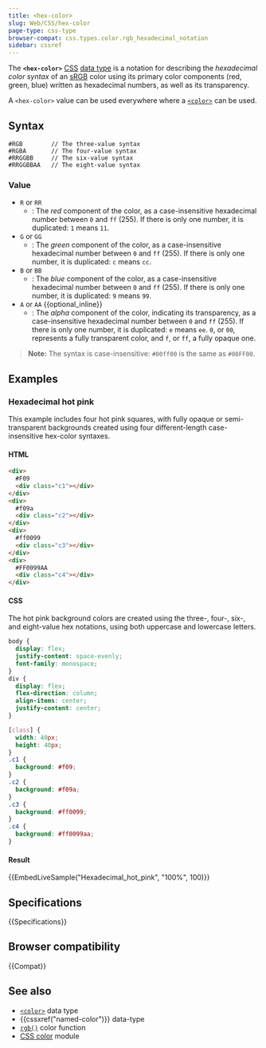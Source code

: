 ```yaml
---
title: <hex-color>
slug: Web/CSS/hex-color
page-type: css-type
browser-compat: css.types.color.rgb_hexadecimal_notation
sidebar: cssref
---
```



The **`<hex-color>`** [CSS](/en-US/docs/Web/CSS) [data type](/en-US/docs/Web/CSS/CSS_Types) is a notation for describing the _hexadecimal color syntax_ of an [sRGB](/en-US/docs/Glossary/RGB) color using its primary color components (red, green, blue) written as hexadecimal numbers, as well as its transparency.

A `<hex-color>` value can be used everywhere where a [`<color>`](/en-US/docs/Web/CSS/color_value) can be used.

## Syntax

```plain
#RGB        // The three-value syntax
#RGBA       // The four-value syntax
#RRGGBB     // The six-value syntax
#RRGGBBAA   // The eight-value syntax
```

### Value

- `R` or `RR`
  - : The _red_ component of the color, as a case-insensitive hexadecimal number between `0` and `ff` (255). If there is only one number, it is duplicated: `1` means `11`.
- `G` or `GG`
  - : The _green_ component of the color, as a case-insensitive hexadecimal number between `0` and `ff` (255). If there is only one number, it is duplicated: `c` means `cc`.
- `B` or `BB`
  - : The _blue_ component of the color, as a case-insensitive hexadecimal number between `0` and `ff` (255). If there is only one number, it is duplicated: `9` means `99`.
- `A` or `AA` {{optional_inline}}
  - : The _alpha_ component of the color, indicating its transparency, as a case-insensitive hexadecimal number between `0` and `ff` (255). If there is only one number, it is duplicated: `e` means `ee`. `0`, or `00`, represents a fully transparent color, and `f`, or `ff`, a fully opaque one.

> **Note:** The syntax is case-insensitive: `#00ff00` is the same as `#00FF00`.

## Examples

### Hexadecimal hot pink

This example includes four hot pink squares, with fully opaque or semi-transparent backgrounds created using four different-length case-insensitive hex-color syntaxes.

#### HTML

```html
<div>
  #F09
  <div class="c1"></div>
</div>
<div>
  #f09a
  <div class="c2"></div>
</div>
<div>
  #ff0099
  <div class="c3"></div>
</div>
<div>
  #FF0099AA
  <div class="c4"></div>
</div>
```

#### CSS

The hot pink background colors are created using the three-, four-, six-, and eight-value hex notations, using both uppercase and lowercase letters.

```css hidden
body {
  display: flex;
  justify-content: space-evenly;
  font-family: monospace;
}
div {
  display: flex;
  flex-direction: column;
  align-items: center;
  justify-content: center;
}
```

```css
[class] {
  width: 40px;
  height: 40px;
}
.c1 {
  background: #f09;
}
.c2 {
  background: #f09a;
}
.c3 {
  background: #ff0099;
}
.c4 {
  background: #ff0099aa;
}
```

#### Result

{{EmbedLiveSample("Hexadecimal_hot_pink", "100%", 100)}}

## Specifications

{{Specifications}}

## Browser compatibility

{{Compat}}

## See also

- [`<color>`](/en-US/docs/Web/CSS/color_value) data type
- {{cssxref("named-color")}} data-type
- [`rgb()`](/en-US/docs/Web/CSS/color_value/rgb) color function
- [CSS color](/en-US/docs/Web/CSS/CSS_colors) module
